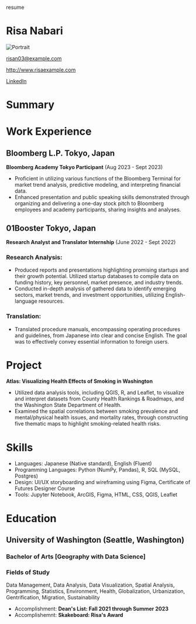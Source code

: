 resume
# Risa Nabari
<img src="https://static.wikia.nocookie.net/all-worlds-alliance/images/e/e3/X39xc4.png/revision/latest?cb=20200331083018" alt="Portrait">

risan03@example.com

http://www.risaexample.com

[LinkedIn](http://www.linkedin.com/in/risa03)

# Summary

<Undergraduate student majoring in Geography and Data Science with a strong foundation in data analysis and a results-driven mindset. Equipped to contribute data-driven insights and collaborate on real-world challenges.>

# Work Experience 

## Bloomberg L.P. Tokyo, Japan

**Bloomberg Academy Tokyo Participant** (Aug 2023 - Sept 2023)

- Proficient in utilizing various functions of the Bloomberg Terminal for market trend analysis, predictive modeling, and interpreting financial data.
- Enhanced presentation and public speaking skills demonstrated through organizing and delivering a one-day stock pitch to Bloomberg employees and academy participants, sharing insights and analyses.

## 01Booster Tokyo, Japan

**Research Analyst and Translator Internship** (June 2022 - Sept 2022)

### Research Analysis:

- Produced reports and presentations highlighting promising startups and their growth potential. Utilized startup databases to compile data on funding history, key personnel, market presence, and industry trends.
- Conducted in-depth analysis of gathered data to identify emerging sectors, market trends, and investment opportunities, utilizing English-language resources.

### Translation:

- Translated procedure manuals, encompassing operating procedures and guidelines, from Japanese into clear and concise English. The goal was to effectively convey essential information to foreign users.

# Project

**Atlas: Visualizing Health Effects of Smoking in Washington**

- Utilized data analysis tools, including QGIS, R, and Leaflet, to visualize and interpret datasets from County Health Rankings & Roadmaps, and the Washington State Department of Health.
- Examined the spatial correlations between smoking prevalence and mental/physical health issues, and mortality rates, through constructing five thematic maps to highlight smoking-related health risks.

# Skills

- Languages: Japanese (Native standard), English (Fluent)
- Programming Languages: Python (NumPy, Pandas), R, SQL (MySQL, Postgres)
- Design: UI/UX storyboarding and wireframing using Figma, Certificate of Futures Designer Course
- Tools: Jupyter Notebook, ArcGIS, Figma, HTML, CSS, QGIS, Leaflet

# Education

## University of Washington (Seattle, Washington)

### Bachelor of Arts [Geography with Data Science] 

### Fields of Study

Data Management, Data Analysis, Data Visualization, Spatial Analysis, Programming, Statistics, Environment, Health, Globalization, Urbanization, Gentrification, Migration, Sustainability

- Accomplishment: **Dean's List: Fall 2021 through Summer 2023**
- Accomplishemnt: **Skakeboard: Risa's Award**
